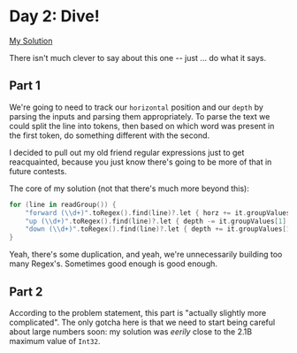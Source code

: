 # Day 2: Dive!
[My Solution](../src/main/kotlin/puzzles/Day02.kt)

There isn't much clever to say about this one -- just ... do what it says.

## Part 1
We're going to need to track our `horizontal` position and our `depth` by parsing the inputs and parsing them appropriately. To parse the text we could split the line into tokens, then based on which word was present in the first token, do something different with the second.

I decided to pull out my old friend regular expressions just to get reacquainted, because you just know there's going to be more of that in future contests.

The core of my solution (not that there's much more beyond this):

```kotlin
for (line in readGroup()) {
    "forward (\\d+)".toRegex().find(line)?.let { horz += it.groupValues[1].toInt() }
    "up (\\d+)".toRegex().find(line)?.let { depth -= it.groupValues[1].toInt() }     
    "down (\\d+)".toRegex().find(line)?.let { depth += it.groupValues[1].toInt() }
}
```

Yeah, there's some duplication, and yeah, we're unnecessarily building too many Regex's. Sometimes good enough is good enough.

## Part 2
According to the problem statement, this part is "actually slightly more complicated". The only gotcha here is that we need to start being careful about large numbers soon: my solution was *eerily* close to the 2.1B maximum value of `Int32`. 

